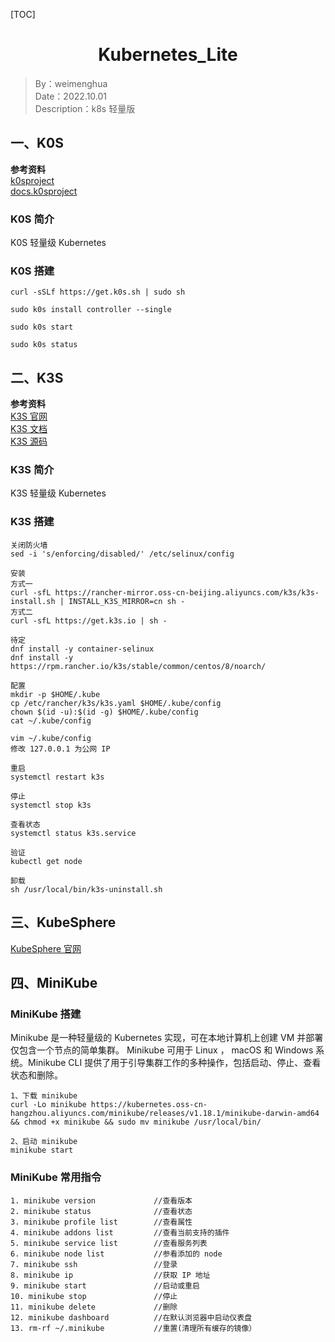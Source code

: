 [TOC]

<h1 align="center">Kubernetes_Lite</h1>

> By：weimenghua  
> Date：2022.10.01   
> Description：k8s 轻量版




## 一、K0S

**参考资料**  
[k0sproject](https://k0sproject.io/)  
[docs.k0sproject](https://docs.k0sproject.io/v1.27.1+k0s.0/)

### K0S 简介
K0S 轻量级 Kubernetes

### K0S 搭建
```
curl -sSLf https://get.k0s.sh | sudo sh

sudo k0s install controller --single

sudo k0s start

sudo k0s status
```



## 二、K3S

**参考资料**  
[K3S 官网](https://k3s.io/)  
[K3S 文档](https://docs.rancher.cn/docs/k3s/_index)  
[K3S 源码](https://github.com/k3s-io/k3s)

### K3S 简介

K3S 轻量级 Kubernetes

### K3S 搭建

```
关闭防火墙
sed -i 's/enforcing/disabled/' /etc/selinux/config

安装
方式一
curl -sfL https://rancher-mirror.oss-cn-beijing.aliyuncs.com/k3s/k3s-install.sh | INSTALL_K3S_MIRROR=cn sh -
方式二
curl -sfL https://get.k3s.io | sh -

待定
dnf install -y container-selinux
dnf install -y https://rpm.rancher.io/k3s/stable/common/centos/8/noarch/

配置
mkdir -p $HOME/.kube
cp /etc/rancher/k3s/k3s.yaml $HOME/.kube/config
chown $(id -u):$(id -g) $HOME/.kube/config
cat ~/.kube/config

vim ~/.kube/config
修改 127.0.0.1 为公网 IP

重启
systemctl restart k3s

停止
systemctl stop k3s

查看状态
systemctl status k3s.service

验证
kubectl get node

卸载
sh /usr/local/bin/k3s-uninstall.sh
```



## 三、KubeSphere

[KubeSphere 官网](https://kubesphere.io/zh/)



## 四、MiniKube

### MiniKube 搭建

Minikube 是一种轻量级的 Kubernetes 实现，可在本地计算机上创建 VM 并部署仅包含一个节点的简单集群。 Minikube 可用于 Linux ， macOS 和 Windows 系统。Minikube CLI 提供了用于引导集群工作的多种操作，包括启动、停止、查看状态和删除。
```
1、下载 minikube
curl -Lo minikube https://kubernetes.oss-cn-hangzhou.aliyuncs.com/minikube/releases/v1.18.1/minikube-darwin-amd64 && chmod +x minikube && sudo mv minikube /usr/local/bin/

2、启动 minikube
minikube start      
```

### MiniKube 常用指令

```
1. minikube version             //查看版本
2. minikube status              //查看状态
3. minikube profile list        //查看属性
4. minikube addons list         //查看当前支持的插件
5. minikube service list        //查看服务列表
6. minikube node list           //参看添加的 node
7. minikube ssh                 //登录
8. minikube ip                  //获取 IP 地址
9. minikube start               //启动或重启
10. minikube stop               //停止
11. minikube delete             //删除
12. minikube dashboard          //在默认浏览器中启动仪表盘
13. rm-rf ~/.minikube           //重置(清理所有缓存的镜像）
```

